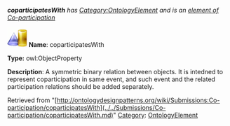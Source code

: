 ___coparticipatesWith__ has [Category:OntologyElement](../../Category/OntologyElement.md "Category:OntologyElement") and is an [element of](../../Property/ElementOf.md "Property:ElementOf") [Co-participation](../../Submissions/Co-participation.md "Submissions:Co-participation")_


  




[![ObjectProperty](../../images/thumb/c/c3/ObjectProperty.gif/45px-ObjectProperty.gif)](../../Image/ObjectProperty.gif.md "ObjectProperty")
__Name__: coparticipatesWith 


__Type:__ owl:ObjectProperty 


__Description__: A symmetric binary relation between objects. It is intedned to represent coparticipation in same event, and such event and the related participation relations should be added separately. 





Retrieved from "[http://ontologydesignpatterns.org/wiki/Submissions:Co-participation/coparticipatesWith](../../Submissions/Co-participation/coparticipatesWith.md)"
 [Category](http://ontologydesignpatterns.org/wiki/Special:Categories "Special:Categories"): [OntologyElement](../../Category/OntologyElement.md "Category:OntologyElement")